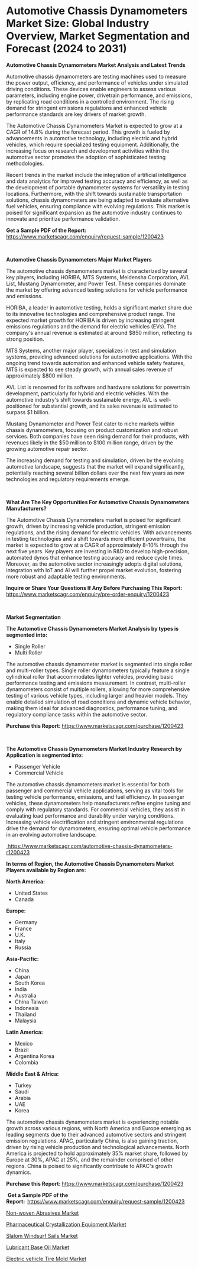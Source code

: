 <p><h1>Automotive Chassis Dynamometers Market Size: Global Industry Overview, Market Segmentation and Forecast (2024 to 2031)</h1></p><p><strong>Automotive Chassis Dynamometers Market Analysis and Latest Trends</strong></p>
<p><p>Automotive chassis dynamometers are testing machines used to measure the power output, efficiency, and performance of vehicles under simulated driving conditions. These devices enable engineers to assess various parameters, including engine power, drivetrain performance, and emissions, by replicating road conditions in a controlled environment. The rising demand for stringent emissions regulations and enhanced vehicle performance standards are key drivers of market growth.</p><p>The Automotive Chassis Dynamometers Market is expected to grow at a CAGR of 14.8% during the forecast period. This growth is fueled by advancements in automotive technology, including electric and hybrid vehicles, which require specialized testing equipment. Additionally, the increasing focus on research and development activities within the automotive sector promotes the adoption of sophisticated testing methodologies. </p><p>Recent trends in the market include the integration of artificial intelligence and data analytics for improved testing accuracy and efficiency, as well as the development of portable dynamometer systems for versatility in testing locations. Furthermore, with the shift towards sustainable transportation solutions, chassis dynamometers are being adapted to evaluate alternative fuel vehicles, ensuring compliance with evolving regulations. This market is poised for significant expansion as the automotive industry continues to innovate and prioritize performance validation.</p></p>
<p><strong>Get a Sample PDF of the Report:&nbsp;</strong> <a href="https://www.marketscagr.com/enquiry/request-sample/1200423?utm_campaign=1166&utm_medium=2&utm_source=Github&utm_content=ia&utm_term=05122024&utm_id=automotive-chassis-dynamometers">https://www.marketscagr.com/enquiry/request-sample/1200423</a></p>
<p>&nbsp;</p>
<p><strong>Automotive Chassis Dynamometers Major Market Players</strong></p>
<p><p>The automotive chassis dynamometers market is characterized by several key players, including HORIBA, MTS Systems, Meidensha Corporation, AVL List, Mustang Dynamometer, and Power Test. These companies dominate the market by offering advanced testing solutions for vehicle performance and emissions.</p><p>HORIBA, a leader in automotive testing, holds a significant market share due to its innovative technologies and comprehensive product range. The expected market growth for HORIBA is driven by increasing stringent emissions regulations and the demand for electric vehicles (EVs). The company's annual revenue is estimated at around $850 million, reflecting its strong position.</p><p>MTS Systems, another major player, specializes in test and simulation systems, providing advanced solutions for automotive applications. With the ongoing trend towards automation and enhanced vehicle safety features, MTS is expected to see steady growth, with annual sales revenue of approximately $800 million. </p><p>AVL List is renowned for its software and hardware solutions for powertrain development, particularly for hybrid and electric vehicles. With the automotive industry's shift towards sustainable energy, AVL is well-positioned for substantial growth, and its sales revenue is estimated to surpass $1 billion.</p><p>Mustang Dynamometer and Power Test cater to niche markets within chassis dynamometers, focusing on product customization and robust services. Both companies have seen rising demand for their products, with revenues likely in the $50 million to $100 million range, driven by the growing automotive repair sector.</p><p>The increasing demand for testing and simulation, driven by the evolving automotive landscape, suggests that the market will expand significantly, potentially reaching several billion dollars over the next few years as new technologies and regulatory requirements emerge.</p></p>
<p>&nbsp;</p>
<p><strong>What Are The Key Opportunities For Automotive Chassis Dynamometers Manufacturers?</strong></p>
<p><p>The Automotive Chassis Dynamometers market is poised for significant growth, driven by increasing vehicle production, stringent emission regulations, and the rising demand for electric vehicles. With advancements in testing technologies and a shift towards more efficient powertrains, the market is expected to grow at a CAGR of approximately 8-10% through the next five years. Key players are investing in R&D to develop high-precision, automated dynos that enhance testing accuracy and reduce cycle times. Moreover, as the automotive sector increasingly adopts digital solutions, integration with IoT and AI will further propel market evolution, fostering more robust and adaptable testing environments.</p></p>
<p><strong>Inquire or Share Your Questions If Any Before Purchasing This Report:</strong> <a href="https://www.marketscagr.com/enquiry/pre-order-enquiry/1200423?utm_campaign=1166&utm_medium=2&utm_source=Github&utm_content=ia&utm_term=05122024&utm_id=automotive-chassis-dynamometers">https://www.marketscagr.com/enquiry/pre-order-enquiry/1200423</a></p>
<p>&nbsp;</p>
<p><strong>Market Segmentation</strong></p>
<p><strong>The Automotive Chassis Dynamometers Market Analysis by types is segmented into:</strong></p>
<p><ul><li>Single Roller</li><li>Multi Roller</li></ul></p>
<p><p>The automotive chassis dynamometer market is segmented into single roller and multi-roller types. Single roller dynamometers typically feature a single cylindrical roller that accommodates lighter vehicles, providing basic performance testing and emissions measurement. In contrast, multi-roller dynamometers consist of multiple rollers, allowing for more comprehensive testing of various vehicle types, including larger and heavier models. They enable detailed simulation of road conditions and dynamic vehicle behavior, making them ideal for advanced diagnostics, performance tuning, and regulatory compliance tasks within the automotive sector.</p></p>
<p><strong>Purchase this Report:&nbsp;</strong><a href="https://www.marketscagr.com/purchase/1200423?utm_campaign=1166&utm_medium=2&utm_source=Github&utm_content=ia&utm_term=05122024&utm_id=automotive-chassis-dynamometers">https://www.marketscagr.com/purchase/1200423</a></p>
<p>&nbsp;</p>
<p><strong>The Automotive Chassis Dynamometers Market Industry Research by Application is segmented into:</strong></p>
<p><ul><li>Passenger Vehicle</li><li>Commercial Vehicle</li></ul></p>
<p><p>The automotive chassis dynamometers market is essential for both passenger and commercial vehicle applications, serving as vital tools for testing vehicle performance, emissions, and fuel efficiency. In passenger vehicles, these dynamometers help manufacturers refine engine tuning and comply with regulatory standards. For commercial vehicles, they assist in evaluating load performance and durability under varying conditions. Increasing vehicle electrification and stringent environmental regulations drive the demand for dynamometers, ensuring optimal vehicle performance in an evolving automotive landscape.</p></p>
<p><a href="https://www.marketscagr.com/automotive-chassis-dynamometers-r1200423?utm_campaign=1166&utm_medium=2&utm_source=Github&utm_content=ia&utm_term=05122024&utm_id=automotive-chassis-dynamometers">&nbsp;https://www.marketscagr.com/automotive-chassis-dynamometers-r1200423</a></p>
<p><strong>In terms of Region, the Automotive Chassis Dynamometers Market Players available by Region are:</strong></p>
<p>
    <p> <strong> North America: </strong>
        <ul>
            <li>United States</li>
            <li>Canada</li>
        </ul>
        </p> 
    <p> <strong> Europe: </strong>
        <ul>
            <li>Germany</li>
            <li>France</li>
            <li>U.K.</li>
            <li>Italy</li>
            <li>Russia</li>
        </ul>
        </p> 
    <p> <strong> Asia-Pacific: </strong>
        <ul>
            <li>China</li>
            <li>Japan</li>
            <li>South Korea</li>
            <li>India</li>
            <li>Australia</li>
            <li>China Taiwan</li>
            <li>Indonesia</li>
            <li>Thailand</li>
            <li>Malaysia</li>
        </ul>
        </p> 
    <p> <strong> Latin America: </strong>
        <ul>
            <li>Mexico</li>
            <li>Brazil</li>
            <li>Argentina Korea</li>
            <li>Colombia</li>
        </ul>
        </p> 
    <p> <strong> Middle East & Africa: </strong>
        <ul>
            <li>Turkey</li>
            <li>Saudi</li>
            <li>Arabia</li>
            <li>UAE</li>
            <li>Korea</li>
        </ul>
    </p>
    </p>
<p><p>The automotive chassis dynamometers market is experiencing notable growth across various regions, with North America and Europe emerging as leading segments due to their advanced automotive sectors and stringent emission regulations. APAC, particularly China, is also gaining traction, driven by rising vehicle production and technological advancements. North America is projected to hold approximately 35% market share, followed by Europe at 30%, APAC at 25%, and the remainder comprised of other regions. China is poised to significantly contribute to APAC's growth dynamics.</p></p>
<p><strong>Purchase this Report: </strong><a href="https://www.marketscagr.com/purchase/1200423?utm_campaign=1166&utm_medium=2&utm_source=Github&utm_content=ia&utm_term=05122024&utm_id=automotive-chassis-dynamometers">https://www.marketscagr.com/purchase/1200423</a></p>
<p>&nbsp;<strong>Get a Sample PDF of the Report:&nbsp;&nbsp;</strong><a href="https://www.marketscagr.com/enquiry/request-sample/1200423?utm_campaign=1166&utm_medium=2&utm_source=Github&utm_content=ia&utm_term=05122024&utm_id=automotive-chassis-dynamometers">https://www.marketscagr.com/enquiry/request-sample/1200423</a></p>
<p><strong></strong></p>
<p><p><a href="https://github.com/kimberjam0i/Market-Research-Report-List-1/blob/main/non-woven-abrasives-market.md?utm_campaign=1166&utm_medium=2&utm_source=Github&utm_content=ia&utm_term=05122024&utm_id=automotive-chassis-dynamometers">Non-woven Abrasives Market</a></p><p><a href="https://issuu.com/reportprime-2/docs/pharmaceutical-crystallization-equipment-market-si?utm_campaign=1166&utm_medium=2&utm_source=Github&utm_content=ia&utm_term=05122024&utm_id=automotive-chassis-dynamometers">Pharmaceutical Crystallization Equipment Market</a></p><p><a href="https://github.com/ElviraLeka1962/Market-Research-Report-List-1/blob/main/slalom-windsurf-sails-market.md?utm_campaign=1166&utm_medium=2&utm_source=Github&utm_content=ia&utm_term=05122024&utm_id=automotive-chassis-dynamometers">Slalom Windsurf Sails Market</a></p><p><a href="https://www.linkedin.com/pulse/lubricant-base-oil-market-research-report-drivers-critical-qlxre?utm_campaign=1166&utm_medium=2&utm_source=Github&utm_content=ia&utm_term=05122024&utm_id=automotive-chassis-dynamometers">Lubricant Base Oil Market</a></p><p><a href="https://issuu.com/reportprime-2/docs/electric-vehicle-tire-mold-market-size-2030.pptx?utm_campaign=1166&utm_medium=2&utm_source=Github&utm_content=ia&utm_term=05122024&utm_id=automotive-chassis-dynamometers">Electric vehicle Tire Mold Market</a></p></p>